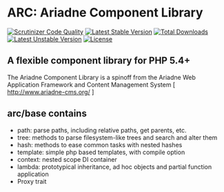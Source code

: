 ARC: Ariadne Component Library 
========================= 

[![Scrutinizer Code Quality](https://scrutinizer-ci.com/g/Ariadne-CMS/arc-base/badges/quality-score.png?b=master)](https://scrutinizer-ci.com/g/Ariadne-CMS/arc-base/?branch=master)
[![Latest Stable Version](https://poser.pugx.org/arc/base/v/stable.svg)](https://packagist.org/packages/arc/base)
[![Total Downloads](https://poser.pugx.org/arc/base/downloads.svg)](https://packagist.org/packages/arc/base)
[![Latest Unstable Version](https://poser.pugx.org/arc/base/v/unstable.svg)](https://packagist.org/packages/arc/base)
[![License](https://poser.pugx.org/arc/base/license.svg)](https://packagist.org/packages/arc/base)

A flexible component library for PHP 5.4+ 
----------------------------------------- 

The Ariadne Component Library is a spinoff from the Ariadne Web 
Application Framework and Content Management System 
[ http://www.ariadne-cms.org/ ]

arc/base contains
------------------
- path: parse paths, including relative paths, get parents, etc.
- tree: methods to parse filesystem-like trees and search and alter them
- hash: methods to ease common tasks with nested hashes
- template: simple php based templates, with compile option
- context: nested scope DI container
- lambda: prototypical inheritance, ad hoc objects and partial function application
- Proxy trait
